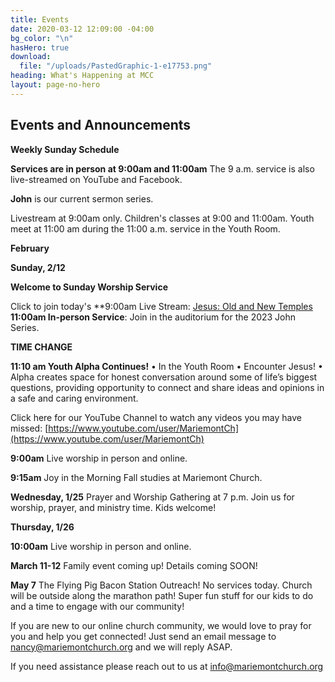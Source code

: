 ```yaml
---
title: Events
date: 2020-03-12 12:09:00 -04:00
bg_color: "\n"
hasHero: true
download:
  file: "/uploads/PastedGraphic-1-e17753.png"
heading: What's Happening at MCC
layout: page-no-hero
---
```


## Events and Announcements

**Weekly Sunday Schedule**

**Services are in person at 9:00am and 11:00am** The 9 a.m. service is also live-streamed on YouTube and Facebook.

**John** is our current sermon series.

Livestream at 9:00am only. Children's classes at 9:00 and 11:00am. Youth meet at 11:00 am during the 11:00 a.m. service in the Youth Room.

**February**

**Sunday, 2/12** 

**Welcome to Sunday Worship Service** 

Click to join today's **9:00am Live Stream: [Jesus: Old and New Temples
](https://www.youtube.com/live/GFRPwIvF2OY?feature=share)
**11:00am In-person Service**: Join in the auditorium for the 2023 John Series.

**TIME CHANGE**

**11:10 am Youth Alpha Continues!** 
• In the Youth Room
• Encounter Jesus!
• Alpha creates space for honest conversation around some of life’s biggest questions, providing opportunity to connect and share ideas and opinions in a safe and caring environment.

Click here for our YouTube Channel to watch any videos you may have missed:
[https://www.youtube.com/user/MariemontCh](https://www.youtube.com/user/MariemontCh)

**9:00am** Live worship in person and online.

**9:15am** Joy in the Morning Fall studies at Mariemont Church.

**Wednesday, 1/25** Prayer and Worship Gathering at 7 p.m.
Join us for worship, prayer, and ministry time. Kids welcome!

**Thursday, 1/26** 

**10:00am** Live worship in person and online.

**March 11-12** Family event coming up!  Details coming SOON!

**May 7** The Flying Pig Bacon Station Outreach! No services today. Church will be outside along the marathon path!  Super fun stuff for our kids to do and a time to engage with our community!

If you are new to our online church community, we would love to pray for you and help you get connected! Just send an email message to [nancy@mariemontchurch.org](http://nancy@mariemontchurch.org) and we will reply ASAP.

If you need assistance please reach out to us at [info@mariemontchurch.org](http://info@mariemontchurch.org)



